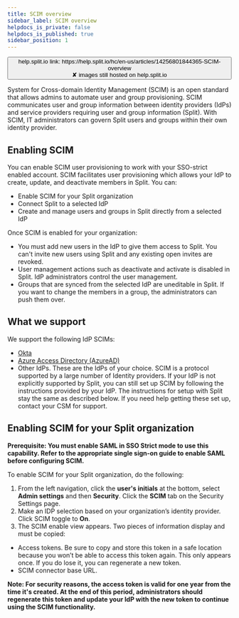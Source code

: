 ```yaml
---
title: SCIM overview
sidebar_label: SCIM overview
helpdocs_is_private: false
helpdocs_is_published: true
sidebar_position: 1
---
```


<p>
  <button style={{borderRadius:'8px', border:'1px', fontFamily:'Courier New', fontWeight:'800', textAlign:'left'}}> help.split.io link: https://help.split.io/hc/en-us/articles/14256801844365-SCIM-overview <br /> ✘ images still hosted on help.split.io </button>
</p>

System for Cross-domain Identity Management (SCIM) is an open standard that allows admins to automate user and group provisioning. SCIM communicates user and group information between identity providers (IdPs) and service providers requiring user and group information (Split). With SCIM, IT administrators can govern Split users and groups within their own identity provider.

## Enabling SCIM

You can enable SCIM user provisioning to work with your SSO-strict enabled account. SCIM facilitates user provisioning which allows your IdP to create, update, and deactivate members in Split. You can:

* Enable SCIM for your Split organization
* Connect Split to a selected IdP
* Create and manage users and groups in Split directly from a selected IdP

Once SCIM is enabled for your organization:

* You must add new users in the IdP to give them access to Split. You can't invite new users using Split and any existing open invites are revoked.
* User management actions such as deactivate and activate is disabled in Split. IdP administrators control the user management.
* Groups that are synced from the selected IdP are uneditable in Split. If you want to change the members in a group, the administrators can push them over.

## What we support

We support the following IdP SCIMs:

* [Okta](https://help.split.io/hc/en-us/articles/10488076923021-SCIM-for-Okta)
* [Azure Access Directory (AzureAD)](https://help.split.io/hc/en-us/articles/12386431119245-SCIM-for-Azure-AD)
* Other IdPs. These are the IdPs of your choice. SCIM is a protocol supported by a large number of Identity providers. If your IdP is not explicitly supported by Split, you can still set up SCIM by following the instructions provided by your IdP. The instructions for setup with Split stay the same as described below. If you need help getting these set up, contact your CSM for support.

## Enabling SCIM for your Split organization

**Prerequisite: You must enable SAML in SSO Strict mode to use this capability. Refer to the appropriate single sign-on guide to enable SAML before configuring SCIM.**

To enable SCIM for your Split organization, do the following:

1. From the left navigation, click the **user's initials** at the bottom, select **Admin settings** and then **Security**. Click the **SCIM** tab on the Security Settings page.
2. Make an IDP selection based on your organization’s identity provider. Click SCIM toggle to **On**.
3. The SCIM enable view appears. Two pieces of information display and must be copied:

  * Access tokens. Be sure to copy and store this token in a safe location because you won’t be able to access this token again. This only appears once. If you do lose it, you can regenerate a new token.
  * SCIM connector base URL.

**Note: For security reasons, the access token is valid for one year from the time it's created. At the end of this period, administrators should regenerate this token and update your IdP with the new token to continue using the SCIM functionality.**

